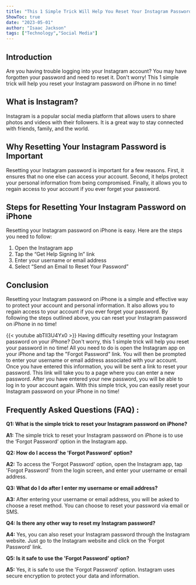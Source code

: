 ```yaml
---
title: "This 1 Simple Trick Will Help You Reset Your Instagram Password on iPhone in No Time!"
ShowToc: true 
date: "2023-05-01"
author: "Isaac Jackson" 
tags: ["Technology","Social Media"]
---
```

## Introduction

Are you having trouble logging into your Instagram account? You may have forgotten your password and need to reset it. Don't worry! This 1 simple trick will help you reset your Instagram password on iPhone in no time!

## What is Instagram?

Instagram is a popular social media platform that allows users to share photos and videos with their followers. It is a great way to stay connected with friends, family, and the world.

## Why Resetting Your Instagram Password is Important

Resetting your Instagram password is important for a few reasons. First, it ensures that no one else can access your account. Second, it helps protect your personal information from being compromised. Finally, it allows you to regain access to your account if you ever forget your password.

## Steps for Resetting Your Instagram Password on iPhone

Resetting your Instagram password on iPhone is easy. Here are the steps you need to follow:

1. Open the Instagram app
2. Tap the “Get Help Signing In” link
3. Enter your username or email address
4. Select “Send an Email to Reset Your Password”

## Conclusion

Resetting your Instagram password on iPhone is a simple and effective way to protect your account and personal information. It also allows you to regain access to your account if you ever forget your password. By following the steps outlined above, you can reset your Instagram password on iPhone in no time!

{{< youtube abTll3U4Yx0 >}} 
Having difficulty resetting your Instagram password on your iPhone? Don't worry, this 1 simple trick will help you reset your password in no time! All you need to do is open the Instagram app on your iPhone and tap the "Forgot Password" link. You will then be prompted to enter your username or email address associated with your account. Once you have entered this information, you will be sent a link to reset your password. This link will take you to a page where you can enter a new password. After you have entered your new password, you will be able to log in to your account again. With this simple trick, you can easily reset your Instagram password on your iPhone in no time!

## Frequently Asked Questions (FAQ) :
**Q1: What is the simple trick to reset your Instagram password on iPhone?**

**A1:** The simple trick to reset your Instagram password on iPhone is to use the ‘Forgot Password’ option in the Instagram app.

**Q2: How do I access the 'Forgot Password' option?**

**A2:** To access the 'Forgot Password' option, open the Instagram app, tap 'Forgot Password' from the login screen, and enter your username or email address.

**Q3: What do I do after I enter my username or email address?**

**A3:** After entering your username or email address, you will be asked to choose a reset method. You can choose to reset your password via email or SMS.

**Q4: Is there any other way to reset my Instagram password?**

**A4:** Yes, you can also reset your Instagram password through the Instagram website. Just go to the Instagram website and click on the ‘Forgot Password’ link.

**Q5: Is it safe to use the 'Forgot Password' option?**

**A5:** Yes, it is safe to use the 'Forgot Password' option. Instagram uses secure encryption to protect your data and information.


